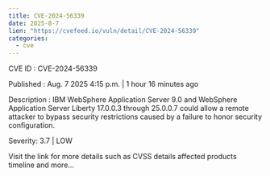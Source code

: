 ```yaml
--- 
title: CVE-2024-56339
date: 2025-8-7
lien: "https://cvefeed.io/vuln/detail/CVE-2024-56339"
categories:
  - cve
---
```


CVE ID : CVE-2024-56339

Published :  Aug. 7
2025
4:15 p.m. | 1 hour
16 minutes ago

Description : IBM WebSphere Application Server 9.0 and WebSphere Application Server Liberty 17.0.0.3 through 25.0.0.7 could allow a remote attacker to bypass security restrictions caused by a failure to honor security configuration.

Severity: 3.7 | LOW

Visit the link for more details
such as CVSS details
affected products
timeline
and more...
